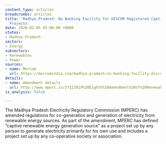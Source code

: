 ```yaml
---
content_type: articles
breadcrumbs: articles
title: 'Madhya Pradesh: No Banking Facility for DISCOM Registered Captive Renewable
  Projects'
date: 2020-02-05 05:00:00 +0000
states:
- Madhya Pradesh
sectors:
- Energy
subsectors:
- Renewables
- Power
sources:
- name: Mercom
  url: https://mercomindia.com/madhya-pradesh-no-banking-facility-discom-registered-captive-renewable-projects/
details:
- name: Amendment details
  url: http://www.mperc.in/27122019%20Eighth%20Amendment%20of%20Renewable%20Source%20-%20Regulations.pdf
is_analysis: false

---
```

The Madhya Pradesh Electricity Regulatory Commission (MPERC) has amended regulations for co-generation and generation of electricity from renewable energy sources. As part of the amendment, MPERC has defined “captive renewable energy generation source” as a project set up by any person to generate electricity primarily for his own use and includes a project set up by any co-operative society or association.